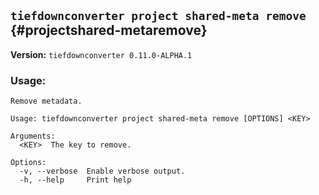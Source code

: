 ## `tiefdownconverter project shared-meta remove` {#projectshared-metaremove}

**Version:** `tiefdownconverter 0.11.0-ALPHA.1`

### Usage:
```
Remove metadata.

Usage: tiefdownconverter project shared-meta remove [OPTIONS] <KEY>

Arguments:
  <KEY>  The key to remove.

Options:
  -v, --verbose  Enable verbose output.
  -h, --help     Print help
```

